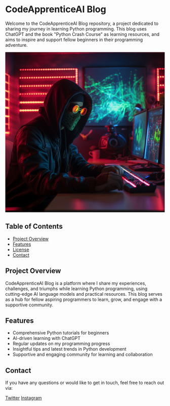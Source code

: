 # CodeApprenticeAI Blog

Welcome to the CodeApprenticeAI Blog repository, a project dedicated to sharing my journey in learning Python programming. This blog uses ChatGPT and the book "Python Crash Course" as learning resources, and aims to inspire and support fellow beginners in their programming adventure.

![CodeApprenticeAI Blog Banner](./images/banner.png)

## Table of Contents

- [Project Overview](#project-overview)
- [Features](#features)
- [License](#license)
- [Contact](#contact)

## Project Overview

CodeApprenticeAI Blog is a platform where I share my experiences, challenges, and triumphs while learning Python programming, using cutting-edge AI language models and practical resources. This blog serves as a hub for fellow aspiring programmers to learn, grow, and engage with a supportive community.

## Features

- Comprehensive Python tutorials for beginners
- AI-driven learning with ChatGPT
- Regular updates on my programming progress
- Insightful tips and latest trends in Python development
- Supportive and engaging community for learning and collaboration

## Contact
If you have any questions or would like to get in touch, feel free to reach out via:

[Twitter](https://twitter.com/CodeChatGPTAI) 
[Instagram](https://www.instagram.com/codeapprenticeai/)